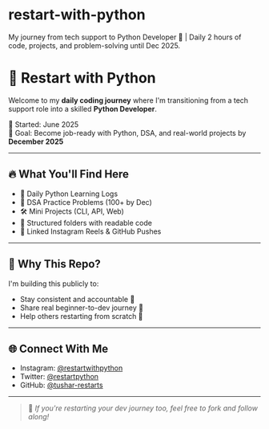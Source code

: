 # restart-with-python
My journey from tech support to Python Developer 🚀 | Daily 2 hours of code, projects, and problem-solving until Dec 2025.

# 🚀 Restart with Python

Welcome to my **daily coding journey** where I'm transitioning from a tech support role into a skilled **Python Developer**.

📅 Started: June 2025  
🎯 Goal: Become job-ready with Python, DSA, and real-world projects by **December 2025**

---

## 🔥 What You'll Find Here

- 📘 Daily Python Learning Logs
- 🧠 DSA Practice Problems (100+ by Dec)
- 🛠️ Mini Projects (CLI, API, Web)
- 📂 Structured folders with readable code
- 🎥 Linked Instagram Reels & GitHub Pushes

---

## 📍 Why This Repo?

I'm building this publicly to:
- Stay consistent and accountable 💪  
- Share real beginner-to-dev journey 👣  
- Help others restarting from scratch 🧩  

---

## 🌐 Connect With Me

- Instagram: [@restartwithpython](https://instagram.com/restartwithpython)
- Twitter: [@restartpython](https://twitter.com/restartpython)
- GitHub: [@tushar-restarts](https://github.com/tushar-restarts)

---

> 🎯 *If you're restarting your dev journey too, feel free to fork and follow along!*
